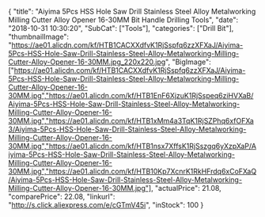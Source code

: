 {
	"title": "Aiyima 5Pcs HSS Hole Saw Drill Stainless Steel Alloy Metalworking Milling Cutter Alloy Opener 16-30MM Bit Handle Drilling Tools",
	"date": "2018-10-31 10:30:20",
	"SubCat": ["Tools"],
	"categories": ["Drill Bit"],
	"thumbnailImage": "https://ae01.alicdn.com/kf/HTB1CACXXdfvK1RjSspfq6zzXFXaJ/Aiyima-5Pcs-HSS-Hole-Saw-Drill-Stainless-Steel-Alloy-Metalworking-Milling-Cutter-Alloy-Opener-16-30MM.jpg_220x220.jpg",
	"BigImage": ["https://ae01.alicdn.com/kf/HTB1CACXXdfvK1RjSspfq6zzXFXaJ/Aiyima-5Pcs-HSS-Hole-Saw-Drill-Stainless-Steel-Alloy-Metalworking-Milling-Cutter-Alloy-Opener-16-30MM.jpg","https://ae01.alicdn.com/kf/HTB1EnF6XjzuK1RjSspeq6ziHVXaB/Aiyima-5Pcs-HSS-Hole-Saw-Drill-Stainless-Steel-Alloy-Metalworking-Milling-Cutter-Alloy-Opener-16-30MM.jpg","https://ae01.alicdn.com/kf/HTB1xMm4a3TqK1RjSZPhq6xfOFXa3/Aiyima-5Pcs-HSS-Hole-Saw-Drill-Stainless-Steel-Alloy-Metalworking-Milling-Cutter-Alloy-Opener-16-30MM.jpg","https://ae01.alicdn.com/kf/HTB1nsx7XffsK1RjSszgq6yXzpXaP/Aiyima-5Pcs-HSS-Hole-Saw-Drill-Stainless-Steel-Alloy-Metalworking-Milling-Cutter-Alloy-Opener-16-30MM.jpg","https://ae01.alicdn.com/kf/HTB10Kp7XcnrK1RkHFrdq6xCoFXaQ/Aiyima-5Pcs-HSS-Hole-Saw-Drill-Stainless-Steel-Alloy-Metalworking-Milling-Cutter-Alloy-Opener-16-30MM.jpg"],
	"actualPrice": 21.08,
	"comparePrice": 22.08,
	"linkurl": "http://s.click.aliexpress.com/e/cGTmV45i",
	"inStock": 100
}
